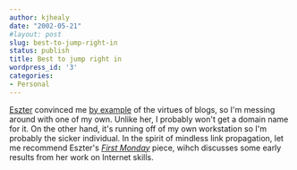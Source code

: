 ```yaml
---
author: kjhealy
date: "2002-05-21"
#layout: post
slug: best-to-jump-right-in
status: publish
title: Best to jump right in
wordpress_id: '3'
categories:
- Personal
---
```


[Eszter](http://www.eszter.com) convinced me [by example](http://www.esztersblog.com) of the virtues of blogs, so I'm messing around with one of my own. Unlike her, I probably won't get a domain name for it. On the other hand, it's running off of my own workstation so I'm probably the sicker individual. In the spirit of mindless link propagation, let me recommend Eszter's [*First Monday*](http://www.firstmonday.org/issues/issue7_4/hargittai/) piece, wihch discusses some early results from her work on Internet skills.
